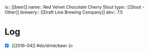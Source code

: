 is:: [[beer]]
name:: Red Velvet Chocolate Cherry Stout
type:: [[Stout - Other]]
brewery:: [[Draft Line Brewing Company]]
abv:: 7.5

# Log
- [x] [[2016-04]] #do/drink/beer 👍

